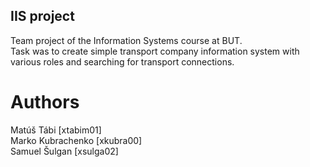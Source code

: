## IIS project 
Team project of the Information Systems course at BUT. \
Task was to create simple transport company information system with various roles and searching for transport connections.

# Authors
Matúš Tábi [xtabim01] \
Marko Kubrachenko [xkubra00] \
Samuel Šulgan [xsulga02]
